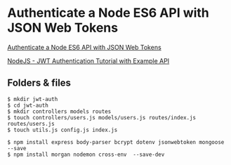 # Authenticate a Node ES6 API with JSON Web Tokens

[Authenticate a Node ES6 API with JSON Web Tokens](https://scotch.io/tutorials/authenticate-a-node-es6-api-with-json-web-tokens#toc-express-middleware)

[NodeJS - JWT Authentication Tutorial with Example API](http://jasonwatmore.com/post/2018/08/06/nodejs-jwt-authentication-tutorial-with-example-api)
## Folders & files

```shell
$ mkdir jwt-auth
$ cd jwt-auth
$ mkdir controllers models routes
$ touch controllers/users.js models/users.js routes/index.js routes/users.js
$ touch utils.js config.js index.js

$ npm install express body-parser bcrypt dotenv jsonwebtoken mongoose  --save
$ npm install morgan nodemon cross-env  --save-dev
```